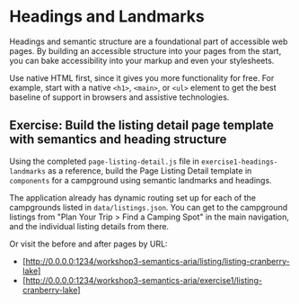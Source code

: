 # Headings and Landmarks

Headings and semantic structure are a foundational part of accessible web pages.
By building an accessible structure into your pages from the start, you can bake
accessibility into your markup and even your stylesheets.

Use native HTML first, since it gives you more functionality for free. For example,
start with a native `<h1>`, `<main>`, or `<ul>` element to get the best baseline
of support in browsers and assistive technologies.

## Exercise: Build the listing detail page template with semantics and heading structure

Using the completed `page-listing-detail.js` file in `exercise1-headings-landmarks`
as a reference, build the Page Listing Detail template in `components` for a campground
using semantic landmarks and headings.

The application already has dynamic routing set up for each of the campgrounds listed in
`data/listings.json`. You can get to the campground listings from "Plan Your Trip >
Find a Camping Spot" in the main navigation, and the individual listing details from there.

Or visit the before and after pages by URL:

- [http://0.0.0.0:1234/workshop3-semantics-aria/listing/listing-cranberry-lake]
- [http://0.0.0.0:1234/workshop3-semantics-aria/exercise1/listing-cranberry-lake]
